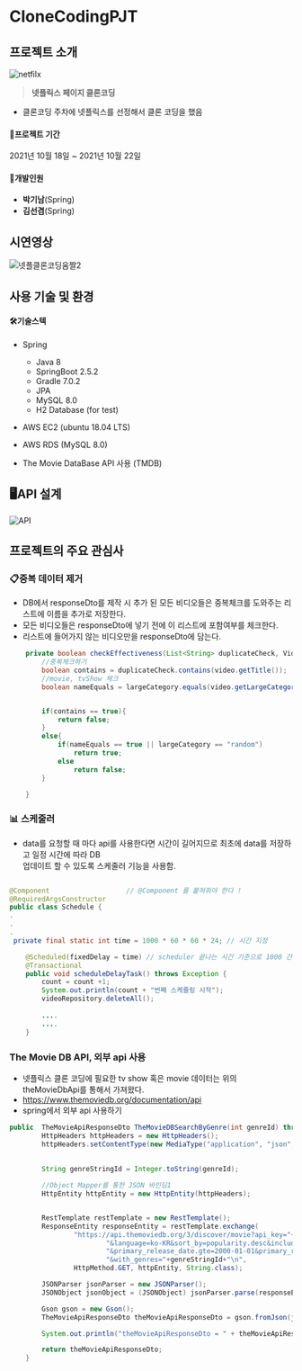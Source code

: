 # CloneCodingPJT

## 프로젝트 소개

![netfilx](./readMe_img/netfliix.png)

> **넷플릭스 페이지 클론코딩**

- 클론코딩 주차에 넷플릭스를 선정해서 클론 코딩을 했음

#### &#128198;**프로젝트 기간**

2021년 10월 18일 ~ 2021년 10월 22일

#### 👥개발인원

- **박기남**(Spring)
- **김선겸**(Spring)
## 시연영상
![넷플클론코딩움짤2](https://user-images.githubusercontent.com/23234577/138534787-6264295f-4ea5-4c80-9112-c72409eab7b1.gif)

## 사용 기술 및 환경

#### 🛠기술스텍

- Spring
    - Java 8
    - SpringBoot 2.5.2
    - Gradle 7.0.2
    - JPA
    - MySQL 8.0
    - H2 Database (for test)

- AWS EC2 (ubuntu 18.04 LTS)

- AWS RDS (MySQL 8.0)

- The Movie DataBase API 사용 (TMDB)

## 🖥API 설계

![API](https://www.notion.so/16a999bbf52942d48c2092fc1535a28e?v=55e53c73af19457f8cf0df4cce430a5c)


## 프로젝트의 주요 관심사 

### 📋중복 데이터 제거
- DB에서 responseDto를 제작 시 추가 된 모든 비디오들은 중복체크를 도와주는 리스트에 이름을 추가로 저장한다.
- 모든 비디오들은 responseDto에 넣기 전에 이 리스트에 포함여부를 체크한다. 
- 리스트에 들어가지 않는 비디오만을 responseDto에 담는다.
```java
    private boolean checkEffectiveness(List<String> duplicateCheck, Video video, String largeCategory) {
        //중복체크하기
        boolean contains = duplicateCheck.contains(video.getTitle());
        //movie, tvShow 체크
        boolean nameEquals = largeCategory.equals(video.getLargeCategory().getLargeCategoryName());


        if(contains == true){
            return false;
        }
        else{
            if(nameEquals == true || largeCategory == "random")
                return true;
            else
                return false;
        }

    }
```

###  📊 스케줄러
- data를 요청할 때 마다 api를 사용한다면 시간이 길어지므로 최초에 data를 저장하고 일정 시간에 따라 DB  
업데이트 할 수 있도록 스케줄러 기능을 사용함.

```java

@Component                   // @Component 를 붙혀줘야 한다 !
@RequiredArgsConstructor
public class Schedule {
.
.
.
 private final static int time = 1000 * 60 * 60 * 24; // 시간 지정

    @Scheduled(fixedDelay = time) // scheduler 끝나는 시간 기준으로 1000 간격으로 실행
    @Transactional
    public void scheduleDelayTask() throws Exception {
        count = count +1;
        System.out.println(count + "번째 스케쥴링 시작");
        videoRepository.deleteAll();
        
        ....
        ....
    }
```
### The Movie DB API, 외부 api 사용
- 넷플릭스 클론 코딩에 필요한 tv show 혹은 movie 데이터는 위의 theMovieDbApi를 통해서 가져왔다.
- https://www.themoviedb.org/documentation/api
- spring에서 외부 api 사용하기
```java
public  TheMovieApiResponseDto TheMovieDBSearchByGenre(int genreId) throws Exception{
        HttpHeaders httpHeaders = new HttpHeaders();
        httpHeaders.setContentType(new MediaType("application", "json", Charset.forName("UTF-8")));
        
        
        String genreStringId = Integer.toString(genreId);

        //Object Mapper를 통한 JSON 바인딩1
        HttpEntity httpEntity = new HttpEntity(httpHeaders);


        RestTemplate restTemplate = new RestTemplate();
        ResponseEntity responseEntity = restTemplate.exchange(
                "https://api.themoviedb.org/3/discover/movie?api_key="+api_key+
                        "&language=ko-KR&sort_by=popularity.desc&include_adult=false&include_video=false&page=1" +
                        "&primary_release_date.gte=2000-01-01&primary_release_date.lte=2100-12-31&vote_average.gte=6" +
                        "&with_genres="+genreStringId+"\n",
                HttpMethod.GET, httpEntity, String.class);

        JSONParser jsonParser = new JSONParser();
        JSONObject jsonObject = (JSONObject) jsonParser.parse(responseEntity.getBody().toString());

        Gson gson = new Gson();
        TheMovieApiResponseDto theMovieApiResponseDto = gson.fromJson(jsonObject.toString(), TheMovieApiResponseDto.class);

        System.out.println("theMovieApiResponseDto = " + theMovieApiResponseDto.getResults());

        return theMovieApiResponseDto;
    }
```
